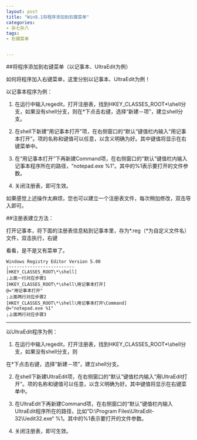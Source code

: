 ```yaml
---
layout: post
title: "Win8.1将程序添加到右键菜单"
categories:
- 杂七杂八
tags:
- 右键菜单


---
```


##将程序添加到右键菜单（以记事本、UltraEdit为例）

如何将程序加入右键菜单，这里分别以记事本、UltraEdit为例！

以记事本程序为例：

1. 在运行中输入regedit，打开注册表，找到HKEY_CLASSES_ROOT\*\shell分支，如果没有shell分支，则在*下点击右键，选择“新建－项”，建立shell分支。

2. 在shell下新建“用记事本打开”项，在右侧窗口的“默认”键值栏内输入“用记事本打开”。项的名称和键值可以任意，以含义明确为好。其中键值将显示在右键菜单中。

3. 在“用记事本打开”下再新建Command项，在右侧窗口的“默认”键值栏内输入记事本程序所在的路径，“notepad.exe %1”。其中的%1表示要打开的文件参数。

4. 关闭注册表，即可生效。

如果感觉上述操作太麻烦，您也可以建立一个注册表文件，每次稍加修改，双击导入即可。

##注册表建立方法：

打开记事本，将下面的注册表信息粘到记事本里，存为*.reg（*为自定义文件名）文件，双击执行，右键

看看，是不是又有菜单了。

	Windows Registry Editor Version 5.00 
	;------------------------- 
	[HKEY_CLASSES_ROOT\*\shell] 
	;上面一行对应步骤1 
	[HKEY_CLASSES_ROOT\*\shell\用记事本打开] 
	@="用记事本打开" 
	;上面两行对应步骤2 
	[HKEY_CLASSES_ROOT\*\shell\用记事本打开\Command] 
	@="notepad.exe %1" 
	;上面两行对应步骤3 

------------------------------------

以UltraEdit程序为例：

1. 在运行中输入regedit，打开注册表，找到HKEY_CLASSES_ROOT\*\shell分支，如果没有shell分支，则

在*下点击右键，选择“新建－项”，建立shell分支。

2. 在shell下新建UltraEdit项，在右侧窗口的“默认”键值栏内输入“用UltraEdit打开”。项的名称和键值可以任意，以含义明确为好。其中键值将显示在右键菜单中。

3. 在UltraEdit下再新建Command项，在右侧窗口的“默认”键值栏内输入UltraEdit程序所在的路径，比如“D:\Program Files\UltraEdit-32\Uedit32.exe“ %1。其中的%1表示要打开的文件参数。

4. 关闭注册表，即可生效。
